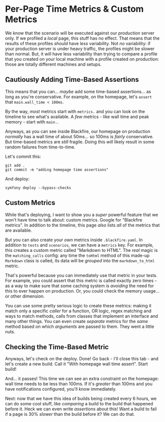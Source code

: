 # Per-Page Time Metrics & Custom Metrics

We know that the scenario will be executed against our *production*
server only. If we profiled a *local* page, this stuff has no effect.
That means that the results of these profiles *should* have *less* variability.
Not *no* variability: if your production server is under heavy traffic, the
profiles might be slower than normal. But, it will have less variability than trying
to compare a profile that you created on your local machine with a profile created
on production: those are totally different machines and setups.

## Cautiously Adding Time-Based Assertions

This means that you can... *maybe* add some time-based assertions... as long as
you're conservative. For example, on the homepage, let's `assert` that
`main.wall_time < 100ms`.

By the way, *most* metrics start with `metrics.` and you can look on the timeline
to see what's available. A *few* metrics - like wall time and peak memory - start
with `main.`.

Anyways, as you can see inside Blackfire, our homepage on production
*normally* has a wall time of about 50ms... so 100ms is *fairly* conservative.
But time-based metrics are *still* fragile. Doing this *will* likely result in
some random failures from time-to-time.

Let's commit this:

```terminal-silent
git add .
git commit -m "adding homepage time assertions"
```

And deploy:

```terminal-silent
symfony deploy --bypass-checks
```

## Custom Metrics

While that's deploying, I want to show you a *super* powerful feature that we
won't have time to talk about: custom metrics. Google for "Blackfire metrics".
In addition to the timeline, this page *also* lists *all* of the metrics that
are available.

But you can also create your *own* metrics inside `.blackfire.yaml`. In addition
to `tests` and `scenarios`, we can have a `metrics` key. For example, this
creates a custom metric called "Markdown to HTML". The *real* magic is the
`matching_calls` config: any time the `toHtml` method of this made-up
`Markdown` class is called, its data will be *grouped* into the `markdown_to_html`
metric.

That's powerful because you can immediately use that metric in your tests. For
example, you could assert that this metric is called exactly zero times - as a
way to make sure that some caching system is *avoiding* the need for this to ever
happen on production. Or, you could check the memory usage... or other dimension.

You can use some pretty serious logic to create these metrics: making it match
only a specific *caller* for a function, OR logic, regex matching and ways to
match methods, calls from classes that implement an interface and many other
things. You can even create *separate* metrics for the *same* method based on which
*arguments* are passed to them. They went a little nuts.

## Checking the Time-Based Metric

Anyways, let's check on the deploy. Done! Go back - I'll close this tab -
and let's create a new build. Call it "With homepage wall time assert". Start build!

And... it passes! This time we can see an extra constraint on the homepage: wall
time needs to be less than 100ms. If it's *greater* than 100ms and you have
notifications configured, you'll know immediately.

Next: now that we have this idea of builds being created every 6 hours, we can
do some cool stuff, like *comparing* a build to the build that happened before
it. Heck we can even write *assertions* about this! Want a build to fail if
a page is 30% *slower* than the build before it? We can do that.
